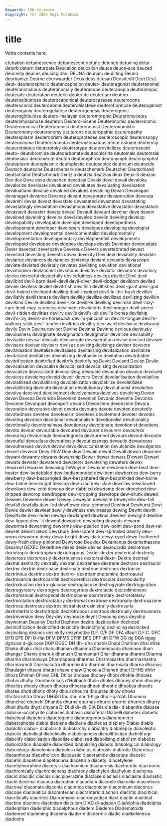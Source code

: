 ```yaml
---
Keywords: 586 kojimura
Copyright: (C) 2024 Koji Murakami
---
```


# title

Write contents here.



etubation detumescence detumescent detune detuned detuning
detur deturb deturn deturpate Deucalion deucalion deuce deuce-ace deuced deucedly
deuces deucing deul DEUNA deunam deuniting Deuno deurbanize Deurne deurwaarder
Deus deus deusan Deusdedit Deut Deut. deut- deutencephalic deutencephalon deuter-
deuteragonist deuteranomal deuteranomalous deuteranomaly deuteranope deuteranopia deuteranopic deuterate deuteration deuteric
deuteride deuterium deutero- deuteroalbumose deuterocanonical deuterocasease deuterocone deuteroconid deuterodome deuteroelastose
deuterofibrinose deuterogamist deuterogamy deuterogelatose deuterogenesis deuterogenic deuteroglobulose deutero-malayan deuteromorphic Deuteromycetes
deuteromyosinose deuteron Deutero-nicene Deuteronomic deuteronomic Deuteronomical Deuteronomist deuteronomist Deuteronomistic Deuteronomy
deuteronomy deuterons deuteropathic deuteropathy deuteroplasm deuteroprism deuteroproteose deuteroscopic deuteroscopy deuterostoma
Deuterostomata deuterostomatous deuterostome deuterosy deuterotokous deuterotoky deuterotype deuterovitellose deuterozooid deuto-
deutobromide deutocarbonate deutochloride deutomala deutomalal deutomalar deutomerite deuton deutonephron deutonymph
deutonymphal deutoplasm deutoplasmic deutoplastic deutoscolex deutovum deutoxide Deutsch deutsche Deutschemark
deutschemark Deutscher Deutschland deutschland Deutschmark Deutzia deutzia deutzias deux Deux-S
deuzan Dev dev Deva deva devachan devadasi Devaki deval devall
devaloka devalorize devaluate devaluated devaluates devaluating devaluation devaluations devalue devalued
devalues devaluing Devan Devanagari devanagari devance Devaney devant devaporate devaporation
devaraja devarshi devas devast devastate devastated devastates devastating devastatingly devastation
devastations devastative devastator devastators devastavit devaster devata devaul Devault devaunt
devchar deve devein deveined deveining deveins devel develed develin develing
develop developability developable develope developed developedness developement developer developers developes
developing developist development developmental developmentalist developmentally developmentarian developmentary developmentist developments
developoid developpe developpes develops devels Deventer devenustate Dever deverbal deverbative
Devereux Devers devertebrated devest devested devesting devests devex devexity Devi
devi deviability deviable deviance deviances deviancies deviancy deviant deviants deviascope
deviate deviated deviately deviates deviating deviation deviational deviationism deviationist deviations
deviative deviator deviators deviatory device deviceful devicefully devicefulness devices devide
Devil devil devilbird devil-born devil-devil devil-diver devil-dodger devildom deviled deviler
deviless devilet devil-fish devilfish devilfishes devil-giant devil-god devil-haired devilhood deviling
devil-inspired devil-in-the-bush devilish devilishly devilishness devilism devility devilize devilized devilizing
devilkin devilkins Deville devilled devil-like devillike devilling devilman devil-may-care devil-may-careness
devilment devilments devilmonger devil-porter devil-ridden devilries devilry devils devil's-bit devil's-bones
devilship devil's-ivy devils-on-horseback devil's-pincushion devil's-tongue devil's-walking-stick devil-tender deviltries deviltry devilward
devilwise devilwood devily Devin Devina devinct Devine Devinna Devinne devious
deviously deviousness devirginate devirgination devirginator devirilize devisability devisable devisal devisals
deviscerate devisceration devise devised devisee devisees deviser devisers devises devising
devisings devisor devisors devitalisation devitalise devitalised devitalising devitalization devitalize devitalized
devitalizes devitalizing devitaminize devitation devitrifiable devitrification devitrified devitrify devitrifying Devitt
Devland Devlen Devlin devocalisation devocalise devocalised devocalising devocalization devocalize devocalized
devocalizing devocate devocation devoice devoiced devoices devoicing devoid devoir devoirs
Devol devolatilisation devolatilise devolatilised devolatilising devolatilization devolatilize devolatilized devolatilizing devolute
devolution devolutionary devolutionist devolutive devolve devolved devolvement devolvements devolves devolving
Devon devon Devona Devondra Devonian devonian Devonic devonite Devonna Devonne
Devonport devonport devons Devonshire devonshire Devora devoration devorative devot devota
devotary devote devoted devotedly devotedness devotee devoteeism devotees devotement devoter
devotes devoting devotion devotional devotionalism devotionalist devotionality devotionally devotionalness devotionary
devotionate devotionist devotions devoto devour devourable devoured devourer devourers devouress
devouring devouringly devouringness devourment devours devout devouter devoutful devoutless devoutlessly
devoutlessness devoutly devoutness devoutnesses devove devow devs devulcanization devulcanize devulgarize
devvel devwsor Devy DEW Dew dew Dewain dewal Dewali dewan
dewanee dewani dewanny dewans dewanship Dewar dewar dewars D'ewart Dewart
dewata dewater dewatered dewaterer dewatering dewaters dewax dewaxed dewaxes dewaxing
DeWayne Dewayne dewbeam dew-beat dew-beater dew-bedabbled dew-bediamonded dew-bent dewberries dew-berry
dewberry dew-bespangled dew-bespattered dew-besprinkled dew-boine dew-bolne dew-bright dewcap dew-clad dew-claw
dewclaw dewclawed dewclaws dew-cold dewcup dew-dabbled dewdamp dew-drenched dew-dripped dewdrop
dewdropper dew-dropping dewdrops dew-drunk dewed Dewees Deweese dewer Dewey Deweyan
deweylite Deweyville dew-fall dewfall dewfalls dew-fed dewflower dew-gemmed Dewhirst Dewhurst
Dewi Dewie dewier dewiest dewily dewiness dewinesses dewing Dewitt dewitt
Dewittville dew-laden dewlap dewlapped dewlaps dewless dewlight dewlike dew-lipped dew-lit
dewool dewooled dewooling dewools deworm dewormed deworming deworms dew-pearled dew-point
dew-pond dew-ret dewret dewrot dews Dewsbury dew-sprent dew-sprinkled dewtry dew-worm
dewworm dewy dewy-bright dewy-dark dewy-eyed dewy-feathered dewy-fresh dewy-pinioned Dewyrose Dex
dex Dexamenus dexamethasone Dexamyl DEXEC Dexedrine dexes dexie dexies dexiocardia
dexiotrope dexiotropic dexiotropism dexiotropous Dexter dexter dexterical dexterity dexterous dexterously
dexterousness dextorsal dextr- Dextra dextrad dextral dextrality dextrally dextran dextranase
dextrane dextrans dextraural dextrer dextrin dextrinase dextrinate dextrine dextrines dextrinize
dextrinous dextrins dextro dextro- dextroamphetamine dextroaural dextrocardia dextrocardial dextrocerebral dextrocular
dextrocularity dextroduction dextro-glucose dextroglucose dextrogyrate dextrogyration dextrogyratory dextrogyre dextrogyrous dextrolactic
dextrolimonene dextromanual dextropedal dextropinene dextrorotary dextrorotatary dextrorotation dextrorotatory dextrorsal dextrorse
dextrorsely dextrosazone dextrose dextroses dextrosinistral dextrosinistrally dextrosuria dextrotartaric dextrotropic dextrotropous
dextrous dextrously dextrousness dextroversion dexy Dey dey deyhouse deynt Deyoung
deys deyship deywoman Dezaley Dezful Dezhnev dezinc dezincation dezinced dezincification
dezincified dezincify dezincifying dezincing dezincked dezincking dezincs dezinkify dezymotize D.F.
D/F DF DFA dfault D.F.C. DFC DFD DFE DFI D-flat
DFM DFMS DFRF DFS DFT dft DFW DG dg DGA
dgag dghaisa d-glucose DGP DGSC DH dh- dha dhabb Dhabi
Dhahran dhai dhak Dhaka dhaks dhal dhals dhaman dhamma Dhammapada
dhamnoo dhan dhangar Dhanis dhanuk dhanush Dhanvantari Dhar dharana dharani
Dharma dharma dharmakaya Dharmapada dharmas Dharmasastra dharmashastra dharmasmriti Dharmasutra dharmasutra
dharmic dharmsala dharna dharnas Dhaulagiri dhaura dhauri dhava dhaw Dhekelia
Dheneb dheri DHHS dhikr dhikrs Dhiman Dhiren DHL Dhlos dhobee
dhobey dhobi dhobie dhobies dhobis dhoby Dhodheknisos d'Holbach dhole dholes
dhoney dhoni dhooley dhoolies dhooly dhoon dhoora dhooras dhooti dhootie
dhooties dhootis dhotee dhoti dhotis dhoty dhoul dhourra dhourras dhow
dhows Dhritarashtra Dhruv DHSS Dhu dhu dhu'l-hijja dhu'l-qa'dah Dhumma dhunchee
dhunchi Dhundia dhurna dhurnas dhurra dhurrie dhurries dhurry dhuti dhutis
dhyal dhyana DI Di di di- di. DIA Dia dia
dia- diabantite diabase diabase-porphyrite diabases diabasic diabaterial Diabelli diabetes diabetic
diabetical diabetics diabetogenic diabetogenous diabetometer diabetophobia diable diablene diablerie diableries
diablery Diablo diablo diablotin diabol- diabolarch diabolarchy diabolatry diabolepsy diaboleptic
diabolic diabolical diabolically diabolicalness diabolification diabolifuge diabolify diabolisation diabolise diabolised
diabolising diabolism diabolist diabolization diabolize diabolized diabolizing diabolo diabological diabology
diabolology diabolonian diabolos diabolus diabrosis diabrotic Diabrotica diacanthous diacatholicon diacaustic
diacetamide diacetate diacetic diacetin diacetine diacetonuria diaceturia diacetyl diacetylene diacetylmorphine
diacetyls diachaenium diachoresis diachoretic diachronic diachronically diachronicness diachrony diachylon diachylum
diachyma diacid diacidic diacids diacipiperazine diaclase diaclasis diaclasite diaclastic diacle
diaclinal diacoca diacodion diacodium diacoele diacoelia diacoelosis diaconal diaconate diaconia
diaconica diaconicon diaconicum diaconus diacope diacoustics diacranterian diacranteric diacrisis diacritic
diacritical diacritically diacritics Diacromyodi diacromyodian diact diactin diactinal diactine diactinic
diactinism diaculum DIAD di-adapan Diadelphia diadelphia diadelphian diadelphic diadelphous diadem
Diadema Diadematoida diademed diademing diadems diaderm diadermic diadic diadkokinesia diadoche
